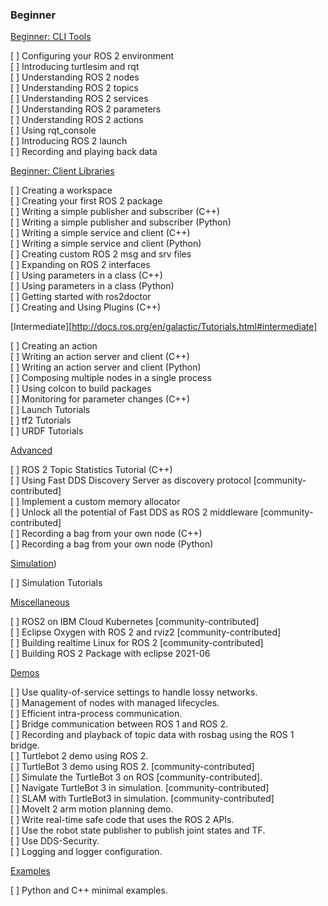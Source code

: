 ### Beginner

[Beginner: CLI Tools](http://docs.ros.org/en/galactic/Tutorials.html#beginner-cli-tools)

[ ] Configuring your ROS 2 environment  
[ ] Introducing turtlesim and rqt  
[ ] Understanding ROS 2 nodes  
[ ] Understanding ROS 2 topics  
[ ] Understanding ROS 2 services  
[ ] Understanding ROS 2 parameters  
[ ] Understanding ROS 2 actions  
[ ] Using rqt_console  
[ ] Introducing ROS 2 launch  
[ ] Recording and playing back data  


[Beginner: Client Libraries](http://docs.ros.org/en/galactic/Tutorials.html#beginner-client-libraries) 

[ ] Creating a workspace  
[ ] Creating your first ROS 2 package  
[ ] Writing a simple publisher and subscriber (C++)  
[ ] Writing a simple publisher and subscriber (Python)  
[ ] Writing a simple service and client (C++)  
[ ] Writing a simple service and client (Python)  
[ ] Creating custom ROS 2 msg and srv files  
[ ] Expanding on ROS 2 interfaces  
[ ] Using parameters in a class (C++)  
[ ] Using parameters in a class (Python)  
[ ] Getting started with ros2doctor  
[ ] Creating and Using Plugins (C++)  


[Intermediate][http://docs.ros.org/en/galactic/Tutorials.html#intermediate]

[ ] Creating an action  
[ ] Writing an action server and client (C++)  
[ ] Writing an action server and client (Python)  
[ ] Composing multiple nodes in a single process  
[ ] Using colcon to build packages  
[ ] Monitoring for parameter changes (C++)  
[ ] Launch Tutorials  
[ ] tf2 Tutorials  
[ ] URDF Tutorials  


[Advanced](http://docs.ros.org/en/galactic/Tutorials.html#intermediate)

[ ] ROS 2 Topic Statistics Tutorial (C++)  
[ ] Using Fast DDS Discovery Server as discovery protocol [community-contributed]  
[ ] Implement a custom memory allocator  
[ ] Unlock all the potential of Fast DDS as ROS 2 middleware [community-contributed]  
[ ] Recording a bag from your own node (C++)  
[ ] Recording a bag from your own node (Python)  

[Simulation](http://docs.ros.org/en/galactic/Tutorials.html#intermediate)) 

[ ] Simulation Tutorials  

[Miscellaneous](http://docs.ros.org/en/galactic/Tutorials.html#miscellaneous) 

[ ] ROS2 on IBM Cloud Kubernetes [community-contributed]  
[ ] Eclipse Oxygen with ROS 2 and rviz2 [community-contributed]  
[ ] Building realtime Linux for ROS 2 [community-contributed]  
[ ] Building ROS 2 Package with eclipse 2021-06  


[Demos](http://docs.ros.org/en/galactic/Tutorials.html#demos)

[ ] Use quality-of-service settings to handle lossy networks.  
[ ] Management of nodes with managed lifecycles.  
[ ] Efficient intra-process communication.  
[ ] Bridge communication between ROS 1 and ROS 2.  
[ ] Recording and playback of topic data with rosbag using the ROS 1 bridge.  
[ ] Turtlebot 2 demo using ROS 2.  
[ ] TurtleBot 3 demo using ROS 2. [community-contributed]  
[ ] Simulate the TurtleBot 3 on ROS [community-contributed].  
[ ] Navigate TurtleBot 3 in simulation. [community-contributed]  
[ ] SLAM with TurtleBot3 in simulation. [community-contributed]  
[ ] MoveIt 2 arm motion planning demo.  
[ ] Write real-time safe code that uses the ROS 2 APIs.  
[ ] Use the robot state publisher to publish joint states and TF.  
[ ] Use DDS-Security.  
[ ] Logging and logger configuration.  

[Examples](http://docs.ros.org/en/galactic/Tutorials.html#examples) 

[ ] Python and C++ minimal examples.  
